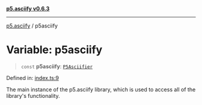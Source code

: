 [**p5.asciify v0.6.3**](../README.md)

***

[p5.asciify](../globals.md) / p5asciify

# Variable: p5asciify

> `const` **p5asciify**: [`P5Asciifier`](../classes/P5Asciifier.md)

Defined in: [index.ts:9](https://github.com/humanbydefinition/p5-asciify/blob/97a886fbd6773eeef25eaef50ed7335671b5702c/src/lib/index.ts#L9)

The main instance of the p5.asciify library, which is used to access all of the library's functionality.
